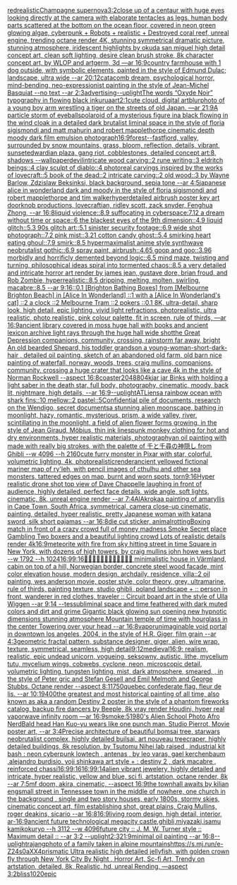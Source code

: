 [red](https://www.ebank.nz/aiartgenerator?category=red)[realistic](https://www.ebank.nz/aiartgenerator?category=realistic)[Champagne supernova](https://www.ebank.nz/aiartgenerator?category=Champagne%2520supernova)[3:2](https://www.ebank.nz/aiartgenerator?category=3%3A2)[close up of a centaur with huge eyes looking directly at the camera with elaborate tentacles as legs. human body parts scattered at the bottom on the ocean floor, covered in neon green glowing algae, cyberpunk + Robots + realistic + Destroyed coral reef, unreal engine, trending octane render 4K, stunning symmetrical dramatic picture, stunning atmosphere, iridescent highlights by okuda san miguel high detail concept art, clean soft lighting, desire clean brush stroke, 8k character concept art, by WLOP and artgerm, 3d  —ar 16:9](https://www.ebank.nz/aiartgenerator?category=close%2520up%2520of%2520a%2520centaur%2520with%2520huge%2520eyes%2520looking%2520directly%2520at%2520the%2520camera%2520with%2520elaborate%2520tentacles%2520as%2520legs.%2520human%2520body%2520parts%2520scattered%2520at%2520the%2520bottom%2520on%2520the%2520ocean%2520floor%2C%2520covered%2520in%2520neon%2520green%2520glowing%2520algae%2C%2520cyberpunk%2520%2B%2520Robots%2520%2B%2520realistic%2520%2B%2520Destroyed%2520coral%2520reef%2C%2520unreal%2520engine%2C%2520trending%2520octane%2520render%25204K%2C%2520stunning%2520symmetrical%2520dramatic%2520picture%2C%2520stunning%2520atmosphere%2C%2520iridescent%2520highlights%2520by%2520okuda%2520san%2520miguel%2520high%2520detail%2520concept%2520art%2C%2520clean%2520soft%2520lighting%2C%2520desire%2520clean%2520brush%2520stroke%2C%25208k%2520character%2520concept%2520art%2C%2520by%2520WLOP%2520and%2520artgerm%2C%25203d%2520%2520%E2%80%94ar%252016%3A9)[country farmhouse with 1 dog outside, with symbolic elements, painted in the style of Edmund Dulac; landscape, ultra wide --ar 20:12](https://www.ebank.nz/aiartgenerator?category=country%2520farmhouse%2520with%25201%2520dog%2520outside%2C%2520with%2520symbolic%2520elements%2C%2520painted%2520in%2520the%2520style%2520of%2520Edmund%2520Dulac%3B%2520landscape%2C%2520ultra%2520wide%2520--ar%252020%3A12)[catacomb dream, psychological horror, mind-bending, neo-expressionist painting in the style of Jean-Michel Basquiat --no text --ar 2:3](https://www.ebank.nz/aiartgenerator?category=catacomb%2520dream%2C%2520psychological%2520horror%2C%2520mind-bending%2C%2520neo-expressionist%2520painting%2520in%2520the%2520style%2520of%2520Jean-Michel%2520Basquiat%2520--no%2520text%2520--ar%25202%3A3)[advertising](https://www.ebank.nz/aiartgenerator?category=advertising)[--uplight](https://www.ebank.nz/aiartgenerator?category=--uplight)[The words “Oxyde Noir” typography in flowing black ink](https://www.ebank.nz/aiartgenerator?category=The%2520words%2520%E2%80%9COxyde%2520Noir%E2%80%9D%2520typography%2520in%2520flowing%2520black%2520ink)[urua](https://www.ebank.nz/aiartgenerator?category=urua)[art](https://www.ebank.nz/aiartgenerator?category=art)[2:1](https://www.ebank.nz/aiartgenerator?category=2%3A1)[cute cloud, digital art](https://www.ebank.nz/aiartgenerator?category=cute%2520cloud%2C%2520digital%2520art)[blur](https://www.ebank.nz/aiartgenerator?category=blur)[photo of a young boy arm wrestling a tiger on the streets of old Japan. —ar 21:9](https://www.ebank.nz/aiartgenerator?category=photo%2520of%2520a%2520young%2520boy%2520arm%2520wrestling%2520a%2520tiger%2520on%2520the%2520streets%2520of%2520old%2520Japan.%2520%E2%80%94ar%252021%3A9)[A particle storm of eyeballs](https://www.ebank.nz/aiartgenerator?category=A%2520particle%2520storm%2520of%2520eyeballs)[polaroid of a mysterious figure ina black flowing in the wind cloak in a detailed dark brutalist liminal space in the style of floria sigismondi and matt mahurin and robert mapplethorpe cinematic depth moody dark film emulsion photograph](https://www.ebank.nz/aiartgenerator?category=polaroid%2520of%2520a%2520mysterious%2520figure%2520ina%2520black%2520flowing%2520in%2520the%2520wind%2520cloak%2520in%2520a%2520detailed%2520dark%2520brutalist%2520liminal%2520space%2520in%2520the%2520style%2520of%2520floria%2520sigismondi%2520and%2520matt%2520mahurin%2520and%2520robert%2520mapplethorpe%2520cinematic%2520depth%2520moody%2520dark%2520film%2520emulsion%2520photograph)[16:9](https://www.ebank.nz/aiartgenerator?category=16%3A9)[forest](https://www.ebank.nz/aiartgenerator?category=forest)[--fast](https://www.ebank.nz/aiartgenerator?category=--fast)[fjord, valley, surrounded by snow mountains, grass, bloom, reflection, details, vibrant, sunset](https://www.ebank.nz/aiartgenerator?category=fjord%2C%2520valley%2C%2520surrounded%2520by%2520snow%2520mountains%2C%2520grass%2C%2520bloom%2C%2520reflection%2C%2520details%2C%2520vibrant%2C%2520sunset)[edwardian plaza, gang riot, cobblestones, detailed concept art:8, shadows --wallpaper](https://www.ebank.nz/aiartgenerator?category=edwardian%2520plaza%2C%2520gang%2520riot%2C%2520cobblestones%2C%2520detailed%2520concept%2520art%3A8%2C%2520shadows%2520--wallpaper)[devil](https://www.ebank.nz/aiartgenerator?category=devil)[intricate wood carving::2 rune writing::3 eldritch beings::4 clay sculpt of diablo::4 photoreal carvings inspired by the works of lovecraft::5 book of the dead::2 intricate carving::2 old wood::3 by Wayne Barlow, Zdzislaw Beksinksi, black background, sepia tone --ar 4:5](https://www.ebank.nz/aiartgenerator?category=intricate%2520wood%2520carving%3A%3A2%2520rune%2520writing%3A%3A3%2520eldritch%2520beings%3A%3A4%2520clay%2520sculpt%2520of%2520diablo%3A%3A4%2520photoreal%2520carvings%2520inspired%2520by%2520the%2520works%2520of%2520lovecraft%3A%3A5%2520book%2520of%2520the%2520dead%3A%3A2%2520intricate%2520carving%3A%3A2%2520old%2520wood%3A%3A3%2520by%2520Wayne%2520Barlow%2C%2520Zdzislaw%2520Beksinksi%2C%2520black%2520background%2C%2520sepia%2520tone%2520--ar%25204%3A5)[japanese alice in wonderland dark and moody in the style of floria sigismondi and robert mapplethorpe and tim walker](https://www.ebank.nz/aiartgenerator?category=japanese%2520alice%2520in%2520wonderland%2520dark%2520and%2520moody%2520in%2520the%2520style%2520of%2520floria%2520sigismondi%2520and%2520robert%2520mapplethorpe%2520and%2520tim%2520walker)[hyperdetailed airbrush poster key art doorknob productions, lovecraftian, ridley scott, zack snyder, Fenghua Zhong, --ar 16:8](https://www.ebank.nz/aiartgenerator?category=hyperdetailed%2520airbrush%2520poster%2520key%2520art%2520doorknob%2520productions%2C%2520lovecraftian%2C%2520ridley%2520scott%2C%2520zack%2520snyder%2C%2520Fenghua%2520Zhong%2C%2520--ar%252016%3A8)[liquid violence::8.9 suffocating in cyberspace:7.12 a dream without time or space::6 the blackest eyes of the 9th dimension::4.9 liquid glitch::5.3 90s glitch art::5.1 sinister security footage::6.9 wide shot photograph::7.2 pink mist::3.21 cotton candy ghost::5.4 smirking heart eating ghoul::7.9 smirk::8.5 hypermaximalist anime style synthwave neobrutalist gothic::6.9 spray paint, airbrush::4.65 goop and goo::3.96 morbidly and horrificly demented beyond logic::6.5 mind maze, twisting and turning, philosophical ideas spiral into tormented chaos::8.5 a very detailed and intricate horror art render by james jean, gustave dore, brian froud, and Rob Zombie, hyperrealistic::8.5 dripping, melting, molten, swirling, macabre::8.5 --ar 9:16](https://www.ebank.nz/aiartgenerator?category=liquid%2520violence%3A%3A8.9%2520suffocating%2520in%2520cyberspace%3A7.12%2520a%2520dream%2520without%2520time%2520or%2520space%3A%3A6%2520the%2520blackest%2520eyes%2520of%2520the%25209th%2520dimension%3A%3A4.9%2520liquid%2520glitch%3A%3A5.3%252090s%2520glitch%2520art%3A%3A5.1%2520sinister%2520security%2520footage%3A%3A6.9%2520wide%2520shot%2520photograph%3A%3A7.2%2520pink%2520mist%3A%3A3.21%2520cotton%2520candy%2520ghost%3A%3A5.4%2520smirking%2520heart%2520eating%2520ghoul%3A%3A7.9%2520smirk%3A%3A8.5%2520hypermaximalist%2520anime%2520style%2520synthwave%2520neobrutalist%2520gothic%3A%3A6.9%2520spray%2520paint%2C%2520airbrush%3A%3A4.65%2520goop%2520and%2520goo%3A%3A3.96%2520morbidly%2520and%2520horrificly%2520demented%2520beyond%2520logic%3A%3A6.5%2520mind%2520maze%2C%2520twisting%2520and%2520turning%2C%2520philosophical%2520ideas%2520spiral%2520into%2520tormented%2520chaos%3A%3A8.5%2520a%2520very%2520detailed%2520and%2520intricate%2520horror%2520art%2520render%2520by%2520james%2520jean%2C%2520gustave%2520dore%2C%2520brian%2520froud%2C%2520and%2520Rob%2520Zombie%2C%2520hyperrealistic%3A%3A8.5%2520dripping%2C%2520melting%2C%2520molten%2C%2520swirling%2C%2520macabre%3A%3A8.5%2520--ar%25209%3A16)[::0.1 [Brighton Bathing Boxes] from [Melbourne Brighton Beach] in [Alice In Wonderland] ::1 with a [Alice In Wonderland's cat] ::2 a clock ::2 Melbourne Tram ::2 pokers ::0.1 8K, ultra-detail, sharp look, high detail, epic lighting, vivid light refractions, photorealistic, ultra realistic, photo realistic, pink colour palette, fit in screen, rule of thirds, —ar 16:9](https://www.ebank.nz/aiartgenerator?category=%3A%3A0.1%2520%5BBrighton%2520Bathing%2520Boxes%5D%2520from%2520%5BMelbourne%2520Brighton%2520Beach%5D%2520in%2520%5BAlice%2520In%2520Wonderland%5D%2520%3A%3A1%2520with%2520a%2520%5BAlice%2520In%2520Wonderland%27s%2520cat%5D%2520%3A%3A2%2520a%2520clock%2520%3A%3A2%2520Melbourne%2520Tram%2520%3A%3A2%2520pokers%2520%3A%3A0.1%25208K%2C%2520ultra-detail%2C%2520sharp%2520look%2C%2520high%2520detail%2C%2520epic%2520lighting%2C%2520vivid%2520light%2520refractions%2C%2520photorealistic%2C%2520ultra%2520realistic%2C%2520photo%2520realistic%2C%2520pink%2520colour%2520palette%2C%2520fit%2520in%2520screen%2C%2520rule%2520of%2520thirds%2C%2520%E2%80%94ar%252016%3A9)[ancient library covered in moss huge hall with books and ancient lexicon archive light rays through the huge hall wide shot](https://www.ebank.nz/aiartgenerator?category=ancient%2520library%2520covered%2520in%2520moss%2520huge%2520hall%2520with%2520books%2520and%2520ancient%2520lexicon%2520archive%2520light%2520rays%2520through%2520the%2520huge%2520hall%2520wide%2520shot)[the Great Depression  companions, community, crossing, rainstorm far away, bright An old bearded Shepard, his toddler grandson a young-woman-short-dark-hair , detailed oil painting, sketch of an abandoned old farm, old barn nice painting of waterfall, norway, woods, trees, craig mullins,  companions, community, crossing a huge crater that looks like a cave 4k in the style of Norman Rockwell --aspect 16:8](https://www.ebank.nz/aiartgenerator?category=the%2520Great%2520Depression%2520%2520companions%2C%2520community%2C%2520crossing%2C%2520rainstorm%2520far%2520away%2C%2520bright%2520An%2520old%2520bearded%2520Shepard%2C%2520his%2520toddler%2520grandson%2520a%2520young-woman-short-dark-hair%2520%2C%2520detailed%2520oil%2520painting%2C%2520sketch%2520of%2520an%2520abandoned%2520old%2520farm%2C%2520old%2520barn%2520nice%2520painting%2520of%2520waterfall%2C%2520norway%2C%2520woods%2C%2520trees%2C%2520craig%2520mullins%2C%2520%2520companions%2C%2520community%2C%2520crossing%2520a%2520huge%2520crater%2520that%2520looks%2520like%2520a%2520cave%25204k%2520in%2520the%2520style%2520of%2520Norman%2520Rockwell%2520--aspect%252016%3A8)[coaster](https://www.ebank.nz/aiartgenerator?category=coaster)[2048](https://www.ebank.nz/aiartgenerator?category=2048)[80](https://www.ebank.nz/aiartgenerator?category=80)[4k](https://www.ebank.nz/aiartgenerator?category=4k)[jar jar Binks  with holding a light saber in the death star, full body, photography, cinematic, moody, back lit, nightmare, high details, --ar 16:9](https://www.ebank.nz/aiartgenerator?category=jar%2520jar%2520Binks%2520%2520with%2520holding%2520a%2520light%2520saber%2520in%2520the%2520death%2520star%2C%2520full%2520body%2C%2520photography%2C%2520cinematic%2C%2520moody%2C%2520back%2520lit%2C%2520nightmare%2C%2520high%2520details%2C%2520--ar%252016%3A9)[--uplight](https://www.ebank.nz/aiartgenerator?category=--uplight)[ATLiens](https://www.ebank.nz/aiartgenerator?category=ATLiens)[a rainbow ocean with shark fins::10 mellow::2 pastel::5](https://www.ebank.nz/aiartgenerator?category=a%2520rainbow%2520ocean%2520with%2520shark%2520fins%3A%3A10%2520mellow%3A%3A2%2520pastel%3A%3A5)[Confidential pile of documents, research on the Wendigo, secret documents](https://www.ebank.nz/aiartgenerator?category=Confidential%2520pile%2520of%2520documents%2C%2520research%2520on%2520the%2520Wendigo%2C%2520secret%2520documents)[a stunning alien moonscape, bathing in moonlight, hazy, romantic, mysterious, prism, a wide valley, river, scintillating in the moonlight, a field of alien flower forms growing, in the style of Jean Giraud, Möbius, thin ink lines](https://www.ebank.nz/aiartgenerator?category=a%2520stunning%2520alien%2520moonscape%2C%2520bathing%2520in%2520moonlight%2C%2520hazy%2C%2520romantic%2C%2520mysterious%2C%2520prism%2C%2520a%2520wide%2520valley%2C%2520river%2C%2520scintillating%2520in%2520the%2520moonlight%2C%2520a%2520field%2520of%2520alien%2520flower%2520forms%2520growing%2C%2520in%2520the%2520style%2520of%2520Jean%2520Giraud%2C%2520M%C3%B6bius%2C%2520thin%2520ink%2520lines)[](https://www.ebank.nz/aiartgenerator?category=)[punk monkey clothing for hot and dry environments, hyper realistic materials, photography](https://www.ebank.nz/aiartgenerator?category=punk%2520monkey%2520clothing%2520for%2520hot%2520and%2520dry%2520environments%2C%2520hyper%2520realistic%2520materials%2C%2520photography)[an oil painting with made with really big strokes, with the palette of 千と千尋の神隠し  from Ghibli  --w 4096  --h 2160](https://www.ebank.nz/aiartgenerator?category=an%2520oil%2520painting%2520with%2520made%2520with%2520really%2520big%2520strokes%2C%2520with%2520the%2520palette%2520of%2520%E5%8D%83%E3%81%A8%E5%8D%83%E5%B0%8B%E3%81%AE%E7%A5%9E%E9%9A%A0%E3%81%97%2520%2520from%2520Ghibli%2520%2520--w%25204096%2520%2520--h%25202160)[](https://www.ebank.nz/aiartgenerator?category=)[cute furry monster in Pixar with star, colorful, volumetric lighting, 4k, photorealistic](https://www.ebank.nz/aiartgenerator?category=cute%2520furry%2520monster%2520in%2520Pixar%2520with%2520star%2C%2520colorful%2C%2520volumetric%2520lighting%2C%25204k%2C%2520photorealistic)[render](https://www.ebank.nz/aiartgenerator?category=render)[ancient yellowed fictional mariner map of ry'leh, with pencil images of cthulhu and other sea monsters, tattered edges on map, burnt and worn spots, torn](https://www.ebank.nz/aiartgenerator?category=ancient%2520yellowed%2520fictional%2520mariner%2520map%2520of%2520ry%27leh%2C%2520with%2520pencil%2520images%2520of%2520cthulhu%2520and%2520other%2520sea%2520monsters%2C%2520tattered%2520edges%2520on%2520map%2C%2520burnt%2520and%2520worn%2520spots%2C%2520torn)[9:16](https://www.ebank.nz/aiartgenerator?category=9%3A16)[Hyper realistic drone shot top view of Dave Chappelle laughing in front of audience, highly detailed, perfect face details, wide angle, soft lights, cinematic, 8k, unreal engine render --ar 7:4](https://www.ebank.nz/aiartgenerator?category=Hyper%2520realistic%2520drone%2520shot%2520top%2520view%2520of%2520Dave%2520Chappelle%2520laughing%2520in%2520front%2520of%2520audience%2C%2520highly%2520detailed%2C%2520perfect%2520face%2520details%2C%2520wide%2520angle%2C%2520soft%2520lights%2C%2520cinematic%2C%25208k%2C%2520unreal%2520engine%2520render%2520--ar%25207%3A4)[AlAkroka](https://www.ebank.nz/aiartgenerator?category=AlAkroka)[a painting of amaryllis in Cape Town, South Africa, symmetrical, camera close-up cinematic, painting, detailed, hyper realistic, pretty Japanese woman with katana sword ,silk short pajamas --ar 16:8](https://www.ebank.nz/aiartgenerator?category=a%2520painting%2520of%2520amaryllis%2520in%2520Cape%2520Town%2C%2520South%2520Africa%2C%2520symmetrical%2C%2520camera%2520close-up%2520cinematic%2C%2520painting%2C%2520detailed%2C%2520hyper%2520realistic%2C%2520pretty%2520Japanese%2520woman%2520with%2520katana%2520sword%2520%2Csilk%2520short%2520pajamas%2520--ar%252016%3A8)[die cut sticker, animal](https://www.ebank.nz/aiartgenerator?category=die%2520cut%2520sticker%2C%2520animal)[rotting](https://www.ebank.nz/aiartgenerator?category=rotting)[Boxing match in front of a crazy crowd full of money madness Smoke Secret place Gambling Two boxers and a beautiful lighting crowd Lots of realistic details render 4k](https://www.ebank.nz/aiartgenerator?category=Boxing%2520match%2520in%2520front%2520of%2520a%2520crazy%2520crowd%2520full%2520of%2520money%2520madness%2520Smoke%2520Secret%2520place%2520Gambling%2520Two%2520boxers%2520and%2520a%2520beautiful%2520lighting%2520crowd%2520Lots%2520of%2520realistic%2520details%2520render%25204k)[16:9](https://www.ebank.nz/aiartgenerator?category=16%3A9)[meteorite with fire from sky hitting street in time Square in New York, with dozens of high towers, by craig mullins john howe wes burt --w 1792 --h 1024](https://www.ebank.nz/aiartgenerator?category=meteorite%2520with%2520fire%2520from%2520sky%2520hitting%2520street%2520in%2520time%2520Square%2520in%2520New%2520York%2C%2520with%2520dozens%2520of%2520high%2520towers%2C%2520by%2520craig%2520mullins%2520john%2520howe%2520wes%2520burt%2520--w%25201792%2520--h%25201024)[16:9](https://www.ebank.nz/aiartgenerator?category=16%3A9)[9:16](https://www.ebank.nz/aiartgenerator?category=9%3A16)[🤣🤣😂🤣😂🤣😭😂🤣😭😭😭 minimalistic house in Värmland, cabin on top of a hill, Norwegian border, concrete steel wood facade, mint color elevation house, modern design, archdaily, residence, villa::2 oil painting, wes anderson movie, poster style, color theory, grey, ultramarine, rule of thirds, painting texture, studio ghibli, poland landscape + :: person in front, wanderer in red clothes, traveler :: Circuit board art in the style of Ulla Wiggen --ar 9:14 --tes](https://www.ebank.nz/aiartgenerator?category=%F0%9F%A4%A3%F0%9F%A4%A3%F0%9F%98%82%F0%9F%A4%A3%F0%9F%98%82%F0%9F%A4%A3%F0%9F%98%AD%F0%9F%98%82%F0%9F%A4%A3%F0%9F%98%AD%F0%9F%98%AD%F0%9F%98%AD%2520minimalistic%2520house%2520in%2520V%C3%A4rmland%2C%2520cabin%2520on%2520top%2520of%2520a%2520hill%2C%2520Norwegian%2520border%2C%2520concrete%2520steel%2520wood%2520facade%2C%2520mint%2520color%2520elevation%2520house%2C%2520modern%2520design%2C%2520archdaily%2C%2520residence%2C%2520villa%3A%3A2%2520oil%2520painting%2C%2520wes%2520anderson%2520movie%2C%2520poster%2520style%2C%2520color%2520theory%2C%2520grey%2C%2520ultramarine%2C%2520rule%2520of%2520thirds%2C%2520painting%2520texture%2C%2520studio%2520ghibli%2C%2520poland%2520landscape%2520%2B%2520%3A%3A%2520person%2520in%2520front%2C%2520wanderer%2520in%2520red%2520clothes%2C%2520traveler%2520%3A%3A%2520Circuit%2520board%2520art%2520in%2520the%2520style%2520of%2520Ulla%2520Wiggen%2520--ar%25209%3A14%2520--tes)[subliminal space and time feathered with dark muted colors and dirt and grime Gigantic black glowing sun opening new hypnotic dimensions stunning atmosphere Mountain temple of time with hourglass in the center Towering over your head --ar 16:8](https://www.ebank.nz/aiartgenerator?category=subliminal%2520space%2520and%2520time%2520feathered%2520with%2520dark%2520muted%2520colors%2520and%2520dirt%2520and%2520grime%2520Gigantic%2520black%2520glowing%2520sun%2520opening%2520new%2520hypnotic%2520dimensions%2520stunning%2520atmosphere%2520Mountain%2520temple%2520of%2520time%2520with%2520hourglass%2520in%2520the%2520center%2520Towering%2520over%2520your%2520head%2520--ar%252016%3A8)[vapor](https://www.ebank.nz/aiartgenerator?category=vapor)[unimaginable void portal in downtown los angeles, 2004, in the style of H.R. Giger, film grain --ar 4:3](https://www.ebank.nz/aiartgenerator?category=unimaginable%2520void%2520portal%2520in%2520downtown%2520los%2520angeles%2C%25202004%2C%2520in%2520the%2520style%2520of%2520H.R.%2520Giger%2C%2520film%2520grain%2520--ar%25204%3A3)[geometric fractal pattern, substance designer, giger, alien, wire wrap, texture, symmetrical, seamless, high detail](https://www.ebank.nz/aiartgenerator?category=geometric%2520fractal%2520pattern%2C%2520substance%2520designer%2C%2520giger%2C%2520alien%2C%2520wire%2520wrap%2C%2520texture%2C%2520symmetrical%2C%2520seamless%2C%2520high%2520detail)[9:12](https://www.ebank.nz/aiartgenerator?category=9%3A12)[medieval](https://www.ebank.nz/aiartgenerator?category=medieval)[16:9](https://www.ebank.nz/aiartgenerator?category=16%3A9)[: realism, realistic, epic undead unicorn, vogueing, seksowny, autistic, lithe, mycelium tutu, mycelium wings, cobwebs, cyclone, neon, microscopic detail, volumetric lighting, tungsten lighting, mist, dark atmosphere, smeared, , in the style of Peter gric and Stefan Gesell and Emil Melmoth and George Stubbs. Octane render --aspect 8:11](https://www.ebank.nz/aiartgenerator?category=%3A%2520realism%2C%2520realistic%2C%2520epic%2520undead%2520unicorn%2C%2520vogueing%2C%2520seksowny%2C%2520autistic%2C%2520lithe%2C%2520mycelium%2520tutu%2C%2520mycelium%2520wings%2C%2520cobwebs%2C%2520cyclone%2C%2520neon%2C%2520microscopic%2520detail%2C%2520volumetric%2520lighting%2C%2520tungsten%2520lighting%2C%2520mist%2C%2520dark%2520atmosphere%2C%2520smeared%2C%2520%2C%2520in%2520the%2520style%2520of%2520Peter%2520gric%2520and%2520Stefan%2520Gesell%2520and%2520Emil%2520Melmoth%2520and%2520George%2520Stubbs.%2520Octane%2520render%2520--aspect%25208%3A11)[750](https://www.ebank.nz/aiartgenerator?category=750)[quebec confederate flag. fleur de lis. --ar 10:19](https://www.ebank.nz/aiartgenerator?category=quebec%2520confederate%2520flag.%2520fleur%2520de%2520lis.%2520--ar%252010%3A19)[400](https://www.ebank.nz/aiartgenerator?category=400)[the greatest and most historical painting of all time, also known as aka a random Destiny 2 poster in the style of a phantom fireworks catalog, backup fire dancers by Beeple, 8k vray render Houdini, hyper real vaporwave infinity room —ar 16:9](https://www.ebank.nz/aiartgenerator?category=the%2520greatest%2520and%2520most%2520historical%2520painting%2520of%2520all%2520time%2C%2520also%2520known%2520as%2520aka%2520a%2520random%2520Destiny%25202%2520poster%2520in%2520the%2520style%2520of%2520a%2520phantom%2520fireworks%2520catalog%2C%2520backup%2520fire%2520dancers%2520by%2520Beeple%2C%25208k%2520vray%2520render%2520Houdini%2C%2520hyper%2520real%2520vaporwave%2520infinity%2520room%2520%E2%80%94ar%252016%3A9)[smoke:5](https://www.ebank.nz/aiartgenerator?category=smoke%3A5)[1980's Alien School Photo Afro Nerd](https://www.ebank.nz/aiartgenerator?category=1980%27s%2520Alien%2520School%2520Photo%2520Afro%2520Nerd)[Bald head Han Kuo-yu wears like one punch man, Studio Pierrot, Movie poster art, --ar 3:4](https://www.ebank.nz/aiartgenerator?category=Bald%2520head%2520Han%2520Kuo-yu%2520wears%2520like%2520one%2520punch%2520man%2C%2520Studio%2520Pierrot%2C%2520Movie%2520poster%2520art%2C%2520--ar%25203%3A4)[Precise architecture of beautiful bomsai tree,  starwars neobrutalist complex, highly detailed builsai, art nouveau treecraper, highly detailed buildings, 8k resolution, by Tsutomu Nihei lab raised , industrial kit bash : neon cyberpunk lowtech , antenas , by leo varas, gael kerchenbaum ,alejandro burdisio, yoji shinkawa art style + : destiny 2 , dark macabre , reinforced chassi](https://www.ebank.nz/aiartgenerator?category=Precise%2520architecture%2520of%2520beautiful%2520bomsai%2520tree%2C%2520%2520starwars%2520neobrutalist%2520complex%2C%2520highly%2520detailed%2520builsai%2C%2520art%2520nouveau%2520treecraper%2C%2520highly%2520detailed%2520buildings%2C%25208k%2520resolution%2C%2520by%2520Tsutomu%2520Nihei%2520lab%2520raised%2520%2C%2520industrial%2520kit%2520bash%2520%3A%2520neon%2520cyberpunk%2520lowtech%2520%2C%2520antenas%2520%2C%2520by%2520leo%2520varas%2C%2520gael%2520kerchenbaum%2520%2Calejandro%2520burdisio%2C%2520yoji%2520shinkawa%2520art%2520style%2520%2B%2520%3A%2520destiny%25202%2520%2C%2520dark%2520macabre%2520%2C%2520reinforced%2520chassi)[16:9](https://www.ebank.nz/aiartgenerator?category=16%3A9)[9:16](https://www.ebank.nz/aiartgenerator?category=9%3A16)[16:9](https://www.ebank.nz/aiartgenerator?category=16%3A9)[9:14](https://www.ebank.nz/aiartgenerator?category=9%3A14)[alien vibrant jewelery, highly detailed and intricate, hyper realistic, yellow and blue, sci fi, artstation, octane render, 8k --ar 7:5](https://www.ebank.nz/aiartgenerator?category=alien%2520vibrant%2520jewelery%2C%2520highly%2520detailed%2520and%2520intricate%2C%2520hyper%2520realistic%2C%2520yellow%2520and%2520blue%2C%2520sci%2520fi%2C%2520artstation%2C%2520octane%2520render%2C%25208k%2520--ar%25207%3A5)[mf doom, akira, cinematic, --aspect 16:9](https://www.ebank.nz/aiartgenerator?category=mf%2520doom%2C%2520akira%2C%2520cinematic%2C%2520--aspect%252016%3A9)[](https://www.ebank.nz/aiartgenerator?category=)[the townhall awaits by kilian eng](https://www.ebank.nz/aiartgenerator?category=the%2520townhall%2520awaits%2520by%2520kilian%2520eng)[small street in Tennessee town in the middle of nowhere, one church in the background , single and two story houses, early 1800s, stormy skies, cinematic concept art, film establishing shot, great plains, Craig Mullins, roger deakins, sicario --ar 16:8](https://www.ebank.nz/aiartgenerator?category=small%2520street%2520in%2520Tennessee%2520town%2520in%2520the%2520middle%2520of%2520nowhere%2C%2520one%2520church%2520in%2520the%2520background%2520%2C%2520single%2520and%2520two%2520story%2520houses%2C%2520early%25201800s%2C%2520stormy%2520skies%2C%2520cinematic%2520concept%2520art%2C%2520film%2520establishing%2520shot%2C%2520great%2520plains%2C%2520Craig%2520Mullins%2C%2520roger%2520deakins%2C%2520sicario%2520--ar%252016%3A8)[16:9](https://www.ebank.nz/aiartgenerator?category=16%3A9)[living room design, high detail, interior, ar-16:9](https://www.ebank.nz/aiartgenerator?category=living%2520room%2520design%2C%2520high%2520detail%2C%2520interior%2C%2520ar-16%3A9)[ancient future technological megacity castle,ghibli,miyazaki,isamu kamikokuryo  --h 3112  --w 4096](https://www.ebank.nz/aiartgenerator?category=ancient%2520future%2520technological%2520megacity%2520castle%2Cghibli%2Cmiyazaki%2Cisamu%2520kamikokuryo%2520%2520--h%25203112%2520%2520--w%25204096)[future city :: J. M. W. Turner style :: Maximum detail :: --ar 3:2 --uplight](https://www.ebank.nz/aiartgenerator?category=future%2520city%2520%3A%3A%2520J.%2520M.%2520W.%2520Turner%2520style%2520%3A%3A%2520Maximum%2520detail%2520%3A%3A%2520--ar%25203%3A2%2520--uplight)[2:3](https://www.ebank.nz/aiartgenerator?category=2%3A3)[21:9](https://www.ebank.nz/aiartgenerator?category=21%3A9)[minimal oil painting --ar 16:8](https://www.ebank.nz/aiartgenerator?category=minimal%2520oil%2520painting%2520--ar%252016%3A8)[--uplight](https://www.ebank.nz/aiartgenerator?category=--uplight)[rajang](https://www.ebank.nz/aiartgenerator?category=rajang)[photo of a family taken in alpine mountains](https://www.ebank.nz/aiartgenerator?category=photo%2520of%2520a%2520family%2520taken%2520in%2520alpine%2520mountains)[<https://s.mj.run/e-Z24s0aXX4>](https://www.ebank.nz/aiartgenerator?category=%3Chttps%3A//s.mj.run/e-Z24s0aXX4%3E)[prismatic  Ultra realistic high detailed jellyfish, with golden crown fly through New York City By Night , Horror Art, Sc-fi Art, Trendy on artstation, detailed, 8k, Realistic, hd, unreal Rending, —aspect 3:2](https://www.ebank.nz/aiartgenerator?category=prismatic%2520%2520Ultra%2520realistic%2520high%2520detailed%2520jellyfish%2C%2520with%2520golden%2520crown%2520fly%2520through%2520New%2520York%2520City%2520By%2520Night%2520%2C%2520Horror%2520Art%2C%2520Sc-fi%2520Art%2C%2520Trendy%2520on%2520artstation%2C%2520detailed%2C%25208k%2C%2520Realistic%2C%2520hd%2C%2520unreal%2520Rending%2C%2520%E2%80%94aspect%25203%3A2)[bliss](https://www.ebank.nz/aiartgenerator?category=bliss)[1020](https://www.ebank.nz/aiartgenerator?category=1020)[epic](https://www.ebank.nz/aiartgenerator?category=epic)